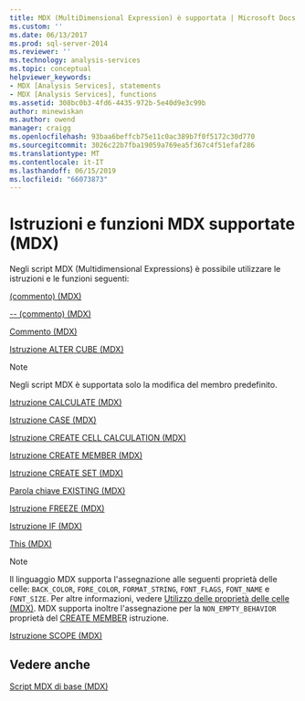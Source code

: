 ```yaml
---
title: MDX (MultiDimensional Expression) è supportata | Microsoft Docs
ms.custom: ''
ms.date: 06/13/2017
ms.prod: sql-server-2014
ms.reviewer: ''
ms.technology: analysis-services
ms.topic: conceptual
helpviewer_keywords:
- MDX [Analysis Services], statements
- MDX [Analysis Services], functions
ms.assetid: 308bc0b3-4fd6-4435-972b-5e40d9e3c99b
author: minewiskan
ms.author: owend
manager: craigg
ms.openlocfilehash: 93baa6beffcb75e11c0ac389b7f0f5172c30d770
ms.sourcegitcommit: 3026c22b7fba19059a769ea5f367c4f51efaf286
ms.translationtype: MT
ms.contentlocale: it-IT
ms.lasthandoff: 06/15/2019
ms.locfileid: "66073873"
---
```

# <a name="supported-mdx-mdx"></a>Istruzioni e funzioni MDX supportate (MDX)
  Negli script MDX (Multidimensional Expressions) è possibile utilizzare le istruzioni e le funzioni seguenti:  
  
 [&#40;commento&#41; &#40;MDX&#41;](/sql/mdx/comment-mdx)  
  
 [-- &#40;commento&#41; &#40;MDX&#41;](/sql/mdx/comment-mdx)  
  
 [Commento &#40;MDX&#41;](/sql/mdx/comment-mdx)  
  
 [Istruzione ALTER CUBE &#40;MDX&#41;](/sql/mdx/mdx-data-definition-alter-cube)  
  
> [!NOTE]  
>  Negli script MDX è supportata solo la modifica del membro predefinito.  
  
 [Istruzione CALCULATE &#40;MDX&#41;](/sql/mdx/mdx-scripting-calculate)  
  
 [Istruzione CASE &#40;MDX&#41;](/sql/mdx/case-statement-mdx)  
  
 [Istruzione CREATE CELL CALCULATION &#40;MDX&#41;](/sql/mdx/mdx-data-definition-create-cell-calculation)  
  
 [Istruzione CREATE MEMBER &#40;MDX&#41;](/sql/mdx/mdx-data-definition-create-member)  
  
 [Istruzione CREATE SET &#40;MDX&#41;](/sql/mdx/mdx-data-definition-create-set)  
  
 [Parola chiave EXISTING &#40;MDX&#41;](mdx-query-existing-keyword.md)  
  
 [Istruzione FREEZE &#40;MDX&#41;](/sql/mdx/mdx-scripting-freeze)  
  
 [Istruzione IF &#40;MDX&#41;](/sql/mdx/mdx-scripting-if)  
  
 [This &#40;MDX&#41;](/sql/mdx/this-mdx)  
  
> [!NOTE]  
>  Il linguaggio MDX supporta l'assegnazione alle seguenti proprietà delle celle: `BACK_COLOR`, `FORE_COLOR`, `FORMAT_STRING`, `FONT_FLAGS`, `FONT_NAME` e `FONT_SIZE`. Per altre informazioni, vedere [Utilizzo delle proprietà delle celle &#40;MDX&#41;](mdx-cell-properties-using-cell-properties.md). MDX supporta inoltre l'assegnazione per la `NON_EMPTY_BEHAVIOR` proprietà del [CREATE MEMBER](/sql/mdx/mdx-data-definition-create-member) istruzione.  
  
 [Istruzione SCOPE &#40;MDX&#41;](/sql/mdx/mdx-scripting-scope)  
  
## <a name="see-also"></a>Vedere anche  
 [Script MDX di base &#40;MDX&#41;](the-basic-mdx-script-mdx.md)  
  
  
